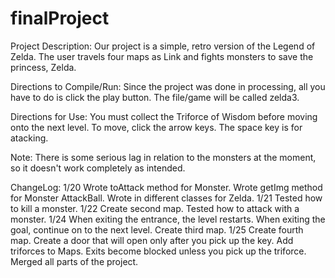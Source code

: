# finalProject

Project Description:
Our project is a simple, retro version of the Legend of Zelda. The user travels four maps as Link and fights monsters  to save the princess, Zelda.

Directions to Compile/Run:
Since the project was done in processing, all you have to do is click the play button. The file/game will be called zelda3.

Directions for Use:
You must collect the Triforce of Wisdom before moving onto the next level. To move, click the arrow keys. The space key is for atacking. 

Note: There is some serious lag in relation to the monsters at the moment, so it doesn't work completely as intended.

ChangeLog:
1/20
Wrote toAttack method for Monster.
Wrote getImg method for Monster AttackBall.
Wrote in different classes for Zelda.
1/21
Tested how to kill a monster.
1/22
Create second map.
Tested how to attack with a monster.
1/24
When exiting the entrance, the level restarts.
When exiting the goal, continue on to the next level.
Create third map.
1/25
Create fourth map.
Create a door that will open only after you pick up the key.
Add triforces to Maps.
Exits become blocked unless you pick up the triforce.
Merged all parts of the project.